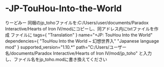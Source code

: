 # -JP-TouHou-Into-the-World
りーどみー
同梱のjp_tohoファイルを:C:/Users/user/documents/Paradox Interactive/Hearts of Iron IV/modにコピーし、同アドレス内にtxtファイルを作成 ファイルに
tags={
	"Translation"
}
name="+JP: TouHou Into the World"
dependencies={
	"TouHou Into the World ~ 幻想世界入"
	"Japanese language mod"
}
supported_version="1.10.*"
path="C:/Users/ユーザー名/documents/Paradox Interactive/Hearts of Iron IV/mod/jp_toho"
と入力し、ファイル名をjp_toho.modに書き換えてください
